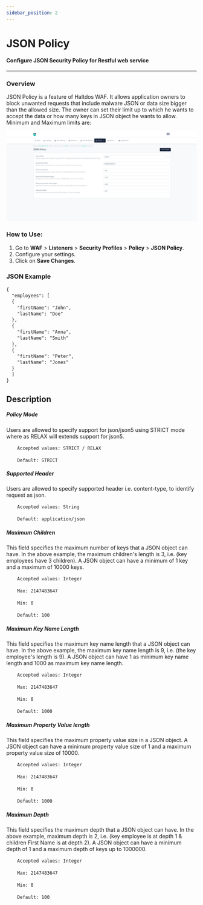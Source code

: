 ```yaml
---
sidebar_position: 2
---
```


# JSON Policy

#### Configure JSON Security Policy for Restful web service
---

### Overview

JSON Policy is a feature of Haltdos WAF. It allows application owners to block unwanted requests that include malware JSON or data size bigger than the allowed size. The owner can set their limit up to which he wants to accept the data or how many keys in JSON object he wants to allow. Minimum and Maximum limits are:

![JSON Policy](/img/waf/v8/docs/jsonPolicy.png)

### How to Use:
1. Go to **WAF** > **Listeners** > **Security Profiles** > **Policy** > **JSON Policy**.
2. Configure your settings.
3. Click on **Save Changes**.

### JSON Example

```
{   
  "employees": [   
  {   
    "firstName": "John",   
    "lastName": "Doe"   
  },   
  {   
    "firstName": "Anna",   
    "lastName": "Smith"   
  },   
  {   
    "firstName": "Peter",   
    "lastName": "Jones"   
  }   
  ]   
}
```

## Description

##### **Policy Mode**
Users are allowed to specify support for json/json5 using STRICT mode where as RELAX will extends support for json5.

```
    Accepted values: STRICT / RELAX

    Default: STRICT  
```


##### **Supported Header**
Users are allowed to specify supported header i.e. content-type, to identify request as json.

```
    Accepted values: String

    Default: application/json 
```


##### **Maximum Children**
This field specifies the maximum number of keys that a JSON object can have.
In the above example, the maximum children's length is 3, i.e. (key employees have 3 children).
A JSON object can have a minimum of 1 key and a maximum of 10000 keys.

```
    Accepted values: Integer 

    Max: 2147483647

    Min: 0 

    Default: 100 
```


##### **Maximum Key Name Length**
This field specifies the maximum key name length that a JSON object can have. In the above example, the maximum key name length is 9, i.e. (the key employee's length is 9). A JSON object can have 1 as minimum key name length and 1000 as maximum key name length.

```
    Accepted values: Integer 

    Max: 2147483647

    Min: 0

    Default: 1000
```


##### **Maximum Property Value length**
This field specifies the maximum property value size in a JSON object. A JSON object can have a minimum property value size of 1 and a maximum property value size of 10000.

```
    Accepted values: Integer 

    Max: 2147483647

    Min: 0

    Default: 1000
```


##### **Maximum Depth**
This field specifies the maximum depth that a JSON object can have.
In the above example, maximum depth is 2, i.e. (key employee is at depth 1 & children First Name is at depth 2). A JSON object can have a minimum depth of 1 and a maximum depth of keys up to 1000000.

```
    Accepted values: Integer 

    Max: 2147483647

    Min: 0

    Default: 100
```

